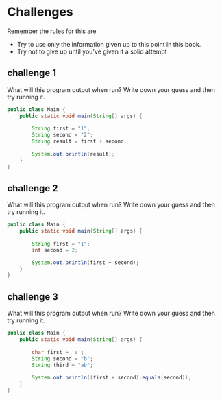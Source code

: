 # Challenges

Remember the rules for this are

* Try to use only the information given up to this point in this book.
* Try not to give up until you've given it a solid attempt

## challenge 1

What will this program output when run? Write down your guess and then try running it.

```Java
public class Main {
    public static void main(String[] args) {
    
        String first = "1";
        String second = "2";
        String result = first + second;
    
        System.out.println(result);
    }
}

```

## challenge 2

What will this program output when run? Write down your guess and then try running it.

```Java
public class Main {
    public static void main(String[] args) {
    
        String first = "1";
        int second = 2;

        System.out.println(first + second);
    }
}

```

## challenge 3

What will this program output when run? Write down your guess and then try running it.

```Java
public class Main {
    public static void main(String[] args) {
    
        char first = 'a';
        String second = "b";
        String third = "ab";
    
        System.out.println((first + second).equals(second));
    }
}

```
